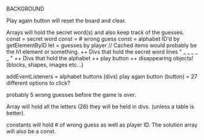 BACKGROUND


Play again button will reset the board and clear. 
<!-- // -->
Arrays will hold the secret word(s) and also keep track of the guesses. 
const = secret word 
const = # wrong guess
const = alphabet ID'd by getElementByID
let = guesses by player
//
Cached items would probably be the h1 element or something. 
++
Divs that hold the secret word lines
" _ _ _ _ _ "
++
Divs that hold the alphabet
++ 
play button
++
disappearing objects! (blocks, shapes, images etc...)
<!-- // -->
addEventListeners =
alphabet buttons (divs)
play again button (button)
= 27 different options to click? 
<!-- // -->

probably 5 wrong guesses before the game is over. 

Array will hold all the letters (26)
they will be held in divs. (unless a table is better). 

constants will hold # of wrong guess as well as player ID. The solution array will also be a const. 


